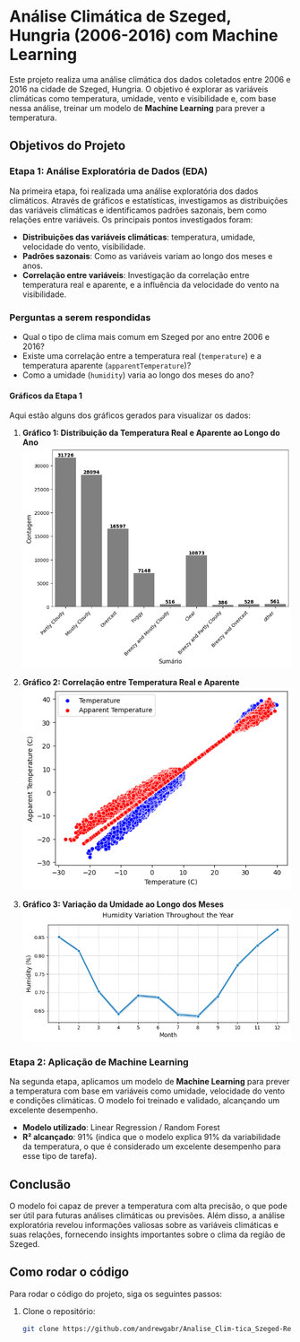 # Análise Climática de Szeged, Hungria (2006-2016) com Machine Learning

Este projeto realiza uma análise climática dos dados coletados entre 2006 e 2016 na cidade de Szeged, Hungria. O objetivo é explorar as variáveis climáticas como temperatura, umidade, vento e visibilidade e, com base nessa análise, treinar um modelo de **Machine Learning** para prever a temperatura.

## Objetivos do Projeto

### Etapa 1: Análise Exploratória de Dados (EDA)
Na primeira etapa, foi realizada uma análise exploratória dos dados climáticos. Através de gráficos e estatísticas, investigamos as distribuições das variáveis climáticas e identificamos padrões sazonais, bem como relações entre variáveis. Os principais pontos investigados foram:

- **Distribuições das variáveis climáticas**: temperatura, umidade, velocidade do vento, visibilidade.
- **Padrões sazonais**: Como as variáveis variam ao longo dos meses e anos.
- **Correlação entre variáveis**: Investigação da correlação entre temperatura real e aparente, e a influência da velocidade do vento na visibilidade.

### Perguntas a serem respondidas
- Qual o tipo de clima mais comum em Szeged por ano entre 2006 e 2016?
- Existe uma correlação entre a temperatura real (`temperature`) e a temperatura aparente (`apparentTemperature`)?
- Como a umidade (`humidity`) varia ao longo dos meses do ano?

#### Gráficos da Etapa 1
Aqui estão alguns dos gráficos gerados para visualizar os dados:

1. **Gráfico 1: Distribuição da Temperatura Real e Aparente ao Longo do Ano**
   ![Gráfico 1](https://github.com/andrewgabr/Analise_Clim-tica_Szeged-Regressao/blob/main/imgs/1.png?raw=true)

2. **Gráfico 2: Correlação entre Temperatura Real e Aparente**
   ![Gráfico 2](https://github.com/andrewgabr/Analise_Clim-tica_Szeged-Regressao/blob/main/imgs/2.png?raw=true)

3. **Gráfico 3: Variação da Umidade ao Longo dos Meses**
   ![Gráfico 3](https://github.com/andrewgabr/Analise_Clim-tica_Szeged-Regressao/blob/main/imgs/3.png?raw=true)

### Etapa 2: Aplicação de Machine Learning
Na segunda etapa, aplicamos um modelo de **Machine Learning** para prever a temperatura com base em variáveis como umidade, velocidade do vento e condições climáticas. O modelo foi treinado e validado, alcançando um excelente desempenho.

- **Modelo utilizado**: Linear Regression / Random Forest
- **R² alcançado**: 91% (indica que o modelo explica 91% da variabilidade da temperatura, o que é considerado um excelente desempenho para esse tipo de tarefa).

## Conclusão
O modelo foi capaz de prever a temperatura com alta precisão, o que pode ser útil para futuras análises climáticas ou previsões. Além disso, a análise exploratória revelou informações valiosas sobre as variáveis climáticas e suas relações, fornecendo insights importantes sobre o clima da região de Szeged.

## Como rodar o código
Para rodar o código do projeto, siga os seguintes passos:

1. Clone o repositório:
   ```bash
   git clone https://github.com/andrewgabr/Analise_Clim-tica_Szeged-Regressao.git

